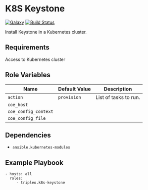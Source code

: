 K8S Keystone
=========
[![Galaxy](https://img.shields.io/badge/galaxy-tripleo.k8s--keystone-blue.svg?style=flat)](https://galaxy.ansible.com/tripleo/k8s-keystone)
[![Build Status](https://travis-ci.org/tripleo/ansible-role-k8s-keystone.svg?branch=master)](https://travis-ci.org/tripleo/ansible-role-k8s-keystone)

Install Keystone in a Kubernetes cluster.

Requirements
------------

Access to Kubernetes cluster

Role Variables
--------------

| Name              | Default Value       | Description          |
|-------------------|---------------------|----------------------|
| `action` | `provision` | List of tasks to run. |
| `coe_host` | |  |
| `coe_config_context` | |  |
| `coe_config_file` | |  |


Dependencies
------------

- `ansible.kubernetes-modules`

Example Playbook
----------------

    - hosts: all
      roles:
         - tripleo.k8s-keystone
